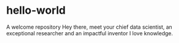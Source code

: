 # hello-world
A welcome repository
Hey there, meet your chief data scientist, an exceptional researcher and an impactful inventor
I love knowledge.
